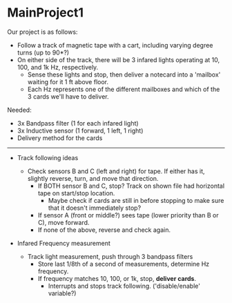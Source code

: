 # MainProject1

Our project is as follows:

* Follow a track of magnetic tape with a cart, including varying degree turns (up to 90*?)
* On either side of the track, there will be 3 infared lights operating at 10, 100, and 1k Hz, respectively.
   * Sense these lights and stop, then deliver a notecard into a 'mailbox' waiting for it 1 ft above floor.
   * Each Hz represents one of the different mailboxes and which of the 3 cards we'll have to deliver.

Needed:

  * 3x Bandpass filter (1 for each infared light)
  * 3x Inductive sensor (1 forward, 1 left, 1 right)
  * Delivery method for the cards

---

* Track following ideas
  * Check sensors B and C (left and right) for tape. If either has it, slightly reverse, turn, and move that direction.
    * If BOTH sensor B and C, stop? Track on shown file had horizontal tape on start/stop location.
      * Maybe check if cards are still in before stopping to make sure that it doesn't immediately stop?
    * If sensor A (front or middle?) sees tape (lower priority than B or C), move forward.
    * If none of the above, reverse and check again.
  
* Infared Frequency measurement
  * Track light measurement, push through 3 bandpass filters
    * Store last 1/8th of a second of measurements, determine Hz frequency.
    * If frequency matches 10, 100, or 1k, stop, **deliver cards**.
      * Interrupts and stops track following. ('disable/enable' variable?)
